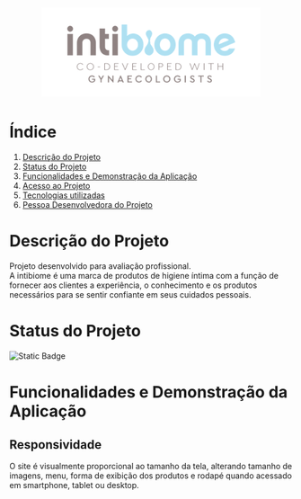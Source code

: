 <h1 align="center">
  <img src="imagesDesktop/Header 970x60025@2x.png">
</h1>

# Índice
1. [Descrição do Projeto](#descrição-do-projeto)
2. [Status do Projeto](#status-do-Projeto)
3. [Funcionalidades e Demonstração da Aplicação](#funcionalidades-e-demonstração-da-aplicação)
4. [Acesso ao Projeto](#acesso-ao-projeto)
5. [Tecnologias utilizadas](#tecnologias-utilizadas)
6. [Pessoa Desenvolvedora do Projeto](#pessoas-desenvolvedoras)

# Descrição do Projeto
Projeto desenvolvido para avaliação profissional.<br>
A intibiome é uma marca de produtos de higiene íntima com a função de fornecer aos clientes a experiência, 
o conhecimento e os produtos necessários para se sentir confiante em seus cuidados pessoais.

# Status do Projeto
<img alt="Static Badge" width="160px" height="40px" src="https://img.shields.io/badge/status%20-%20conclu%C3%ADdo%20-%20green">

# Funcionalidades e Demonstração da Aplicação
## Responsividade
O site é visualmente proporcional ao tamanho da tela, alterando tamanho de imagens, menu, forma de exibição dos produtos e rodapé quando acessado em smartphone, tablet ou desktop.<br>











